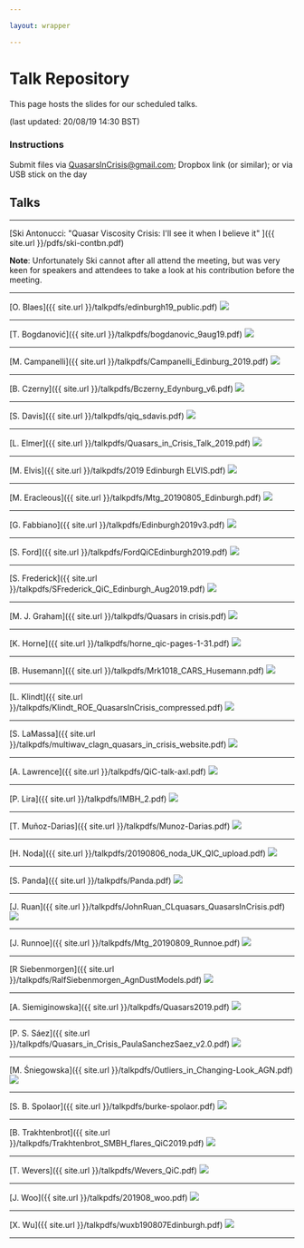 ```yaml
---

layout: wrapper

---
```


# Talk Repository

This page hosts the slides for our scheduled talks.

(last updated: 20/08/19 14:30 BST)

### Instructions

Submit files via [QuasarsInCrisis@gmail.com](mailto:quasarsincrisis@gmail.com); Dropbox link (or similar); or via USB stick on the day

## Talks

---

[Ski Antonucci: "Quasar Viscosity Crisis: I'll see it when I believe it" ]({{ site.url }}/pdfs/ski-contbn.pdf)  

**Note**: Unfortunately Ski cannot after all attend the meeting, but was very keen for speakers and attendees to take a look at his contribution before the meeting.

---

[O. Blaes]({{ site.url }}/talkpdfs/edinburgh19_public.pdf)
<image src="{{ site.url }}/talkpngs/edinburgh19_public.png" />

---

[T. Bogdanović]({{ site.url }}/talkpdfs/bogdanovic_9aug19.pdf)
<image src="{{ site.url }}/talkpngs/bogdanovic_9aug19.png" />

---

[M. Campanelli]({{ site.url }}/talkpdfs/Campanelli_Edinburg_2019.pdf)
<image src="{{ site.url }}/talkpngs/Campanelli_Edinburg_2019.png" />

---

[B. Czerny]({{ site.url }}/talkpdfs/Bczerny_Edynburg_v6.pdf)
<image src="{{ site.url }}/talkpngs/Bczerny_Edynburg_v6.png" />

---

[S. Davis]({{ site.url }}/talkpdfs/qiq_sdavis.pdf)
<image src="{{ site.url }}/talkpngs/qiq_sdavis.png" />

---

[L. Elmer]({{ site.url }}/talkpdfs/Quasars_in_Crisis_Talk_2019.pdf)
<image src="{{ site.url }}/talkpngs/Quasars_in_Crisis_Talk_2019.png" />

---

[M. Elvis]({{ site.url }}/talkpdfs/2019 Edinburgh ELVIS.pdf)
<image src="{{ site.url }}/talkpngs/2019 Edinburgh ELVIS.png" />

---

[M. Eracleous]({{ site.url }}/talkpdfs/Mtg_20190805_Edinburgh.pdf)
<image src="{{ site.url }}/talkpngs/Mtg_20190805_Edinburgh.png" />

---

[G. Fabbiano]({{ site.url }}/talkpdfs/Edinburgh2019v3.pdf)
<image src="{{ site.url }}/talkpngs/Edinburgh2019v3.png" />

---

[S. Ford]({{ site.url }}/talkpdfs/FordQiCEdinburgh2019.pdf)
<image src="{{ site.url }}/talkpngs/FordQiCEdinburgh2019.png" />

---

[S. Frederick]({{ site.url }}/talkpdfs/SFrederick_QiC_Edinburgh_Aug2019.pdf)
<image src="{{ site.url }}/talkpngs/SFrederick_QiC_Edinburgh_Aug2019.png" />

---

[M. J. Graham]({{ site.url }}/talkpdfs/Quasars in crisis.pdf)
<image src="{{ site.url }}/talkpngs/Quasars in crisis.png" />

---

[K. Horne]({{ site.url }}/talkpdfs/horne_qic-pages-1-31.pdf)
<image src="{{ site.url }}/talkpngs/horne_qic-pages-1-31.png" />

---

[B. Husemann]({{ site.url }}/talkpdfs/Mrk1018_CARS_Husemann.pdf)
<image src="{{ site.url }}/talkpngs/Mrk1018_CARS_Husemann.png" />

---

[L. Klindt]({{ site.url }}/talkpdfs/Klindt_ROE_QuasarsInCrisis_compressed.pdf)
<image src="{{ site.url }}/talkpngs/Klindt_ROE_QuasarsInCrisis.png" />

---

[S. LaMassa]({{ site.url }}/talkpdfs/multiwav_clagn_quasars_in_crisis_website.pdf)
<image src="{{ site.url }}/talkpngs/multiwav_clagn_quasars_in_crisis_website.png" />

---

[A. Lawrence]({{ site.url }}/talkpdfs/QiC-talk-axl.pdf)
<image src="{{ site.url }}/talkpngs/QiC-talk-axl.png" />

---

[P. Lira]({{ site.url }}/talkpdfs/IMBH_2.pdf)
<image src="{{ site.url }}/talkpngs/IMBH_2.png" />

---

[T. Muñoz-Darias]({{ site.url }}/talkpdfs/Munoz-Darias.pdf)
<image src="{{ site.url }}/talkpngs/Munoz-Darias.png" />

---

[H. Noda]({{ site.url }}/talkpdfs/20190806_noda_UK_QIC_upload.pdf)
<image src="{{ site.url }}/talkpngs/20190806_noda_UK_QIC_upload.png" />

---


[S. Panda]({{ site.url }}/talkpdfs/Panda.pdf)
<image src="{{ site.url }}/talkpngs/Panda.png" />

---

[J. Ruan]({{ site.url }}/talkpdfs/JohnRuan_CLquasars_QuasarsInCrisis.pdf)
<image src="{{ site.url }}/talkpngs/JohnRuan_CLquasars_QuasarsInCrisis.png" />

---

[J. Runnoe]({{ site.url }}/talkpdfs/Mtg_20190809_Runnoe.pdf)
<image src="{{ site.url }}/talkpngs/Mtg_20190809_Runnoe.png" />

---

[R Siebenmorgen]({{ site.url }}/talkpdfs/RalfSiebenmorgen_AgnDustModels.pdf)
<image src="{{ site.url }}/talkpngs/RalfSiebenmorgen_AgnDustModels.png" />

---

[A. Siemiginowska]({{ site.url }}/talkpdfs/Quasars2019.pdf)
<image src="{{ site.url }}/talkpngs/Quasars2019.png" />

---

[P. S. Sáez]({{ site.url }}/talkpdfs/Quasars_in_Crisis_PaulaSanchezSaez_v2.0.pdf)
<image src="{{ site.url }}/talkpngs/Quasars_in_Crisis_PaulaSanchezSaez_v2.0.png" />

---

[M. Śniegowska]({{ site.url }}/talkpdfs/Outliers_in_Changing-Look_AGN.pdf)
<image src="{{ site.url }}/talkpngs/Outliers_in_Changing-Look_AGN.png" />

---

[S. B. Spolaor]({{ site.url }}/talkpdfs/burke-spolaor.pdf)
<image src="{{ site.url }}/talkpngs/burke-spolaor.png" />

---

[B. Trakhtenbrot]({{ site.url }}/talkpdfs/Trakhtenbrot_SMBH_flares_QiC2019.pdf)
<image src="{{ site.url }}/talkpngs/Trakhtenbrot_SMBH_flares_QiC2019.png" />

---

[T. Wevers]({{ site.url }}/talkpdfs/Wevers_QiC.pdf)
<image src="{{ site.url }}/talkpngs/Wevers_QiC.png" />

---

[J. Woo]({{ site.url }}/talkpdfs/201908_woo.pdf)
<image src="{{ site.url }}/talkpngs/201908_woo.png" />

---
[X. Wu]({{ site.url }}/talkpdfs/wuxb190807Edinburgh.pdf)
<image src="{{ site.url }}/talkpngs/wuxb190807Edinburgh.png" />

---
